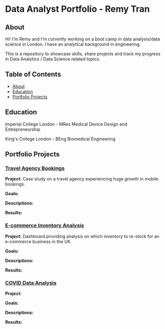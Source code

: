 # Data Analyst Portfolio - Remy Tran
## About

Hi! I'm Remy and I'm currently working on a boot camp in data analysis/data science in London. I have an analytical background in engineering.

This is a repository to showcase skills, share projects and track my progress in Data Analytics / Data Science related topics.

## Table of Contents
- [About](https://github.com/remytr/Data_Analyst_Portfolio/blob/main/README.md#about)
- [Education](https://github.com/remytr/Data_Analyst_Portfolio/blob/main/README.md#education)
- [Portfolio Projects](https://github.com/remytr/Data_Analyst_Portfolio/blob/main/README.md#portfolio-projects)

## Education
Imperial College London - MRes Medical Device Design and Entrepreneurship

King's College London - BEng Biomedical Engineering

## Portfolio Projects
### [Travel Agency Bookings](https://github.com/remytr/Travel_Agency_Bookings)
**Project:** Case study on a travel agency experiencing huge growth in mobile bookings.

**Goals:**

**Descriptions:**

**Results:**

### [E-commerce Inventory Analysis](https://github.com/remytr/Ecommerce_Products)
**Project:** Dashboard providing analysis on which inventory to re-stock for an e-commerce business in the UK.

**Goals:**

**Descriptions:**

**Results:**

### [COVID Data Analysis](https://github.com/remytr/COVID_Analysis)
**Project:**

**Goals:**

**Descriptions:**

**Results:**
